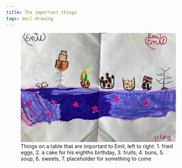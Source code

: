 ```yaml
---
title: The important things
tags: emil-drawing
---
```

<figure class="hero">
<img src="/img/emil-drawing/IMG_4698.jpg">
<figcaption>Things on a table that are important to Emil, left to right: 1. fried eggs, 2. a cake for his eighths birthday, 3. fruits, 4. buns, 5. soup, 6. sweets, 7. placeholder for something to come </figcaption>
</figure>
